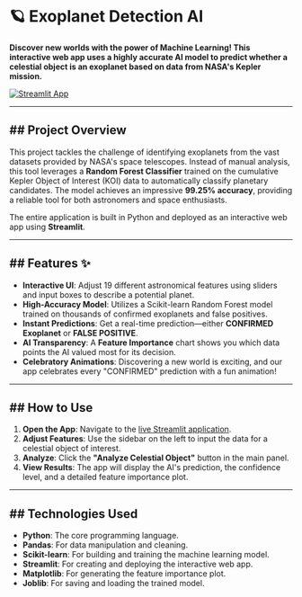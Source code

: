 # 🪐 Exoplanet Detection AI

**Discover new worlds with the power of Machine Learning! This interactive web app uses a highly accurate AI model to predict whether a celestial object is an exoplanet based on data from NASA's Kepler mission.**

[![Streamlit App](https://static.streamlit.io/badges/streamlit_badge_black_white.svg)](https://exoplanet-detector-reduan.streamlit.app/)



---

## ## Project Overview

This project tackles the challenge of identifying exoplanets from the vast datasets provided by NASA's space telescopes. Instead of manual analysis, this tool leverages a **Random Forest Classifier** trained on the cumulative Kepler Object of Interest (KOI) data to automatically classify planetary candidates. The model achieves an impressive **99.25% accuracy**, providing a reliable tool for both astronomers and space enthusiasts.

The entire application is built in Python and deployed as an interactive web app using **Streamlit**.

---

## ## Features ✨

- **Interactive UI**: Adjust 19 different astronomical features using sliders and input boxes to describe a potential planet.
- **High-Accuracy Model**: Utilizes a Scikit-learn Random Forest model trained on thousands of confirmed exoplanets and false positives.
- **Instant Predictions**: Get a real-time prediction—either **CONFIRMED Exoplanet** or **FALSE POSITIVE**.
- **AI Transparency**: A **Feature Importance** chart shows you which data points the AI valued most for its decision.
- **Celebratory Animations**: Discovering a new world is exciting, and our app celebrates every "CONFIRMED" prediction with a fun animation!

---

## ## How to Use

1.  **Open the App**: Navigate to the [live Streamlit application](https://exoplanet-detector-reduan.streamlit.app/).
2.  **Adjust Features**: Use the sidebar on the left to input the data for a celestial object of interest.
3.  **Analyze**: Click the **"Analyze Celestial Object"** button in the main panel.
4.  **View Results**: The app will display the AI's prediction, the confidence level, and a detailed feature importance plot.

---

## ## Technologies Used

- **Python**: The core programming language.
- **Pandas**: For data manipulation and cleaning.
- **Scikit-learn**: For building and training the machine learning model.
- **Streamlit**: For creating and deploying the interactive web app.
- **Matplotlib**: For generating the feature importance plot.
- **Joblib**: For saving and loading the trained model.

